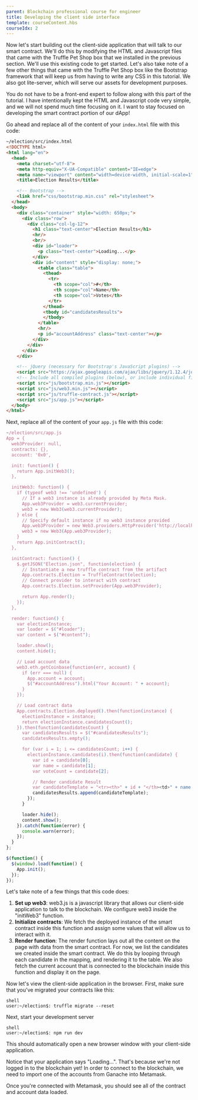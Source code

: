 ```yaml
---
parent: Blockchain professional course for engineer
title: Developing the client side interface
template: courseContent.hbs
courseIdx: 2
---
```

Now let's start building out the client-side application that will talk to our smart contract. We'll do this by modifying the HTML and Javascript files that came with the Truffle Pet Shop box that we installed in the previous section. We'll use this existing code to get started. Let's also take note of a few other things that came with the Truffle Pet Shop box like the Bootstrap framework that will keep us from having to write any CSS in this tutorial. We also got lite-server, which will serve our assets for development purposes.

You do not have to be a front-end expert to follow along with this part of the tutorial. I have intentionally kept the HTML and Javascript code very simple, and we will not spend much time focusing on it. I want to stay focused on developing the smart contract portion of our dApp!

Go ahead and replace all of the content of your `index.html` file with this code:

```html
~/election/src/index.html
<!DOCTYPE html>
<html lang="en">
  <head>
    <meta charset="utf-8">
    <meta http-equiv="X-UA-Compatible" content="IE=edge">
    <meta name="viewport" content="width=device-width, initial-scale=1">
    <title>Election Results</title>

    <!-- Bootstrap -->
    <link href="css/bootstrap.min.css" rel="stylesheet">
  </head>
  <body>
    <div class="container" style="width: 650px;">
      <div class="row">
        <div class="col-lg-12">
          <h1 class="text-center">Election Results</h1>
          <hr/>
          <br/>
          <div id="loader">
            <p class="text-center">Loading...</p>
          </div>
          <div id="content" style="display: none;">
            <table class="table">
              <thead>
                <tr>
                  <th scope="col">#</th>
                  <th scope="col">Name</th>
                  <th scope="col">Votes</th>
                </tr>
              </thead>
              <tbody id="candidatesResults">
              </tbody>
            </table>
            <hr/>
            <p id="accountAddress" class="text-center"></p>
          </div>
        </div>
      </div>
    </div>

    <!-- jQuery (necessary for Bootstrap's JavaScript plugins) -->
    <script src="https://ajax.googleapis.com/ajax/libs/jquery/1.12.4/jquery.min.js"></script>
    <!-- Include all compiled plugins (below), or include individual files as needed -->
    <script src="js/bootstrap.min.js"></script>
    <script src="js/web3.min.js"></script>
    <script src="js/truffle-contract.js"></script>
    <script src="js/app.js"></script>
  </body>
</html>
````

Next, replace all of the content of your `app.js` file with this code:
```javascript
~/election/src/app.js
App = {
  web3Provider: null,
  contracts: {},
  account: '0x0',

  init: function() {
    return App.initWeb3();
  },

  initWeb3: function() {
    if (typeof web3 !== 'undefined') {
      // If a web3 instance is already provided by Meta Mask.
      App.web3Provider = web3.currentProvider;
      web3 = new Web3(web3.currentProvider);
    } else {
      // Specify default instance if no web3 instance provided
      App.web3Provider = new Web3.providers.HttpProvider('http://localhost:7545');
      web3 = new Web3(App.web3Provider);
    }
    return App.initContract();
  },

  initContract: function() {
    $.getJSON("Election.json", function(election) {
      // Instantiate a new truffle contract from the artifact
      App.contracts.Election = TruffleContract(election);
      // Connect provider to interact with contract
      App.contracts.Election.setProvider(App.web3Provider);

      return App.render();
    });
  },

  render: function() {
    var electionInstance;
    var loader = $("#loader");
    var content = $("#content");

    loader.show();
    content.hide();

    // Load account data
    web3.eth.getCoinbase(function(err, account) {
      if (err === null) {
        App.account = account;
        $("#accountAddress").html("Your Account: " + account);
      }
    });

    // Load contract data
    App.contracts.Election.deployed().then(function(instance) {
      electionInstance = instance;
      return electionInstance.candidatesCount();
    }).then(function(candidatesCount) {
      var candidatesResults = $("#candidatesResults");
      candidatesResults.empty();

      for (var i = 1; i <= candidatesCount; i++) {
        electionInstance.candidates(i).then(function(candidate) {
          var id = candidate[0];
          var name = candidate[1];
          var voteCount = candidate[2];

          // Render candidate Result
          var candidateTemplate = "<tr><th>" + id + "</th><td>" + name + "</td><td>" + voteCount + "</td></tr>"
          candidatesResults.append(candidateTemplate);
        });
      }

      loader.hide();
      content.show();
    }).catch(function(error) {
      console.warn(error);
    });
  }
};

$(function() {
  $(window).load(function() {
    App.init();
  });
});
```

Let's take note of a few things that this code does:
1. __Set up web3__: web3.js is a javascript library that allows our client-side application to talk to the blockchain. We configure web3 inside the "initWeb3" function.
2. __Initialize contracts__: We fetch the deployed instance of the smart contract inside this function and assign some values that will allow us to interact with it.
3. __Render function__: The render function lays out all the content on the page with data from the smart contract. For now, we list the candidates we created inside the smart contract. We do this by looping through each candidate in the mapping, and rendering it to the table. We also fetch the current account that is connected to the blockchain inside this function and display it on the page.

Now let's view the client-side application in the browser. First, make sure that you've migrated your contracts like this:
```console
shell
user:~/election$: truffle migrate --reset
```
Next, start your development server
```console
shell
user:~/election$: npm run dev
```
This should automatically open a new browser window with your client-side application.

Notice that your application says "Loading...". That's because we're not logged in to the
blockchain yet! In order to connect to the blockchain, we need to import one of the accounts
from Ganache into Metamask.

Once you're connected with Metamask, you should see all of the contract and account data
loaded.
